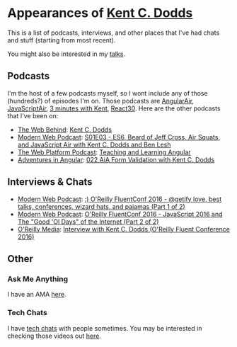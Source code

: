# Appearances of [Kent C. Dodds](https://twitter.com/kentcdodds)

This is a list of podcasts, interviews, and other places that I've had chats and stuff (starting from most recent).

You might also be interested in my [talks](https://github.com/kentcdodds/talks).

## Podcasts

I'm the host of a few podcasts myself, so I wont include any of those (hundreds?) of episodes I'm on. Those podcasts are [AngularAir](http://angularair.com/), [JavaScriptAir](https://javascriptair.com), [3 minutes with Kent](https://www.briefs.fm/3-minutes-with-kent), [React30](https://react30.com/). Here are the other podcasts that I've been on:

- [The Web Behind](https://webbehind.com): [Kent C. Dodds](https://webbehind.com/episode-2-kent-c-dodds/)
- [Modern Web Podcast](http://www.modern-web.org/): [S01E03 - ES6, Beard of Jeff Cross, Air Squats, and JavaScript Air with Kent C. Dodds and Ben Lesh](http://modernweb.podbean.com/e/s01e03-es6-beard-of-jeff-cross-air-squats-and-javascript-air-with-kent-c-dodds-and-ben-lesh/)
- [The Web Platform Podcast](http://thewebplatformpodcast.com): [Teaching and Learning Angular](http://thewebplatformpodcast.com/72-teaching-and-learning-angular)
- [Adventures in Angular](https://devchat.tv/adv-in-angular): [022 AiA Form Validation with Kent C. Dodds](https://devchat.tv/adv-in-angular/022-aia-form-validation-with-kent-c-dodds)

## Interviews & Chats

- [Modern Web Podcast](http://www.modern-web.org/): [:) O'Reilly FluentConf 2016 - @getify love, best talks, conferences, wizard hats, and pajamas (Part 1 of 2)](https://www.youtube.com/watch?v=QRt9QBdpQQ0)
- [Modern Web Podcast](http://www.modern-web.org/): [O'Reilly FluentConf 2016 - JavaScript 2016 and The "Good 'Ol Days" of the Internet (Part 2 of 2)](https://www.youtube.com/watch?v=rMbL1w-Bby4)
- [O'Reilly Media](https://www.youtube.com/user/OreillyMedia): [Interview with Kent C. Dodds (O'Reilly Fluent Conference 2016)](https://www.youtube.com/watch?v=7O2dpgNoY4M)

## Other

### Ask Me Anything

I have an AMA [here](https://github.com/kentcdodds/ama).

### Tech Chats

I have [tech chats](https://github.com/kentcdodds/ama/issues/125) with people sometimes. You may be interested in checking those videos out [here](https://www.youtube.com/playlist?list=PLV5CVI1eNcJi8sor_aQ2AzOeQ3On3suOr).
